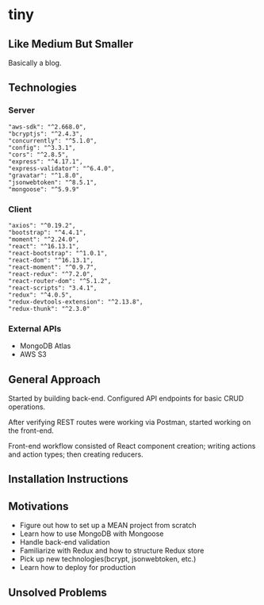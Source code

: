 # tiny

## Like Medium But Smaller
Basically a blog.

## Technologies 
### Server
    "aws-sdk": "^2.668.0",
    "bcryptjs": "^2.4.3",
    "concurrently": "^5.1.0",
    "config": "^3.3.1",
    "cors": "^2.8.5",
    "express": "^4.17.1",
    "express-validator": "^6.4.0",
    "gravatar": "^1.8.0",
    "jsonwebtoken": "^8.5.1",
    "mongoose": "^5.9.9"
### Client
    "axios": "^0.19.2",
    "bootstrap": "^4.4.1",
    "moment": "^2.24.0",
    "react": "^16.13.1",
    "react-bootstrap": "^1.0.1",
    "react-dom": "^16.13.1",
    "react-moment": "^0.9.7",
    "react-redux": "^7.2.0",
    "react-router-dom": "^5.1.2",
    "react-scripts": "3.4.1",
    "redux": "^4.0.5",
    "redux-devtools-extension": "^2.13.8",
    "redux-thunk": "^2.3.0"
### External APIs
- MongoDB Atlas
- AWS S3

## General Approach
Started by building back-end. Configured API endpoints for basic CRUD operations.

After verifying REST routes were working via Postman, started working on the front-end.

Front-end workflow consisted of React component creation; writing actions and action types; then creating reducers.

## Installation Instructions

## Motivations
- Figure out how to set up a MEAN project from scratch
- Learn how to use MongoDB with Mongoose 
- Handle back-end validation
- Familiarize with Redux and how to structure Redux store
- Pick up new technologies(bcrypt, jsonwebtoken, etc.)
- Learn how to deploy for production

## Unsolved Problems
